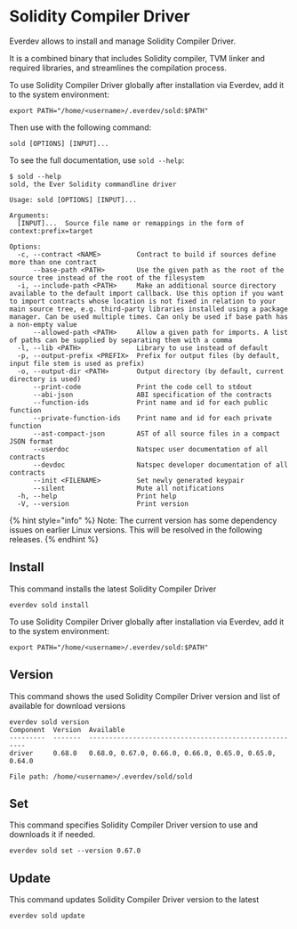 # Solidity Compiler Driver

Everdev allows to install and manage Solidity Compiler Driver.

It is a combined binary that includes Solidity compiler, TVM linker and required libraries, and streamlines the compilation process.

To use Solidity Compiler Driver globally after installation via Everdev, add it to the system environment:

```shell
export PATH="/home/<username>/.everdev/sold:$PATH"
```

Then use with the following command:

```
sold [OPTIONS] [INPUT]...
```

To see the full documentation, use `sold --help`:

```
$ sold --help
sold, the Ever Solidity commandline driver

Usage: sold [OPTIONS] [INPUT]...

Arguments:
  [INPUT]...  Source file name or remappings in the form of context:prefix=target

Options:
  -c, --contract <NAME>         Contract to build if sources define more than one contract
      --base-path <PATH>        Use the given path as the root of the source tree instead of the root of the filesystem
  -i, --include-path <PATH>     Make an additional source directory available to the default import callback. Use this option if you want to import contracts whose location is not fixed in relation to your main source tree, e.g. third-party libraries installed using a package manager. Can be used multiple times. Can only be used if base path has a non-empty value
      --allowed-path <PATH>     Allow a given path for imports. A list of paths can be supplied by separating them with a comma
  -l, --lib <PATH>              Library to use instead of default
  -p, --output-prefix <PREFIX>  Prefix for output files (by default, input file stem is used as prefix)
  -o, --output-dir <PATH>       Output directory (by default, current directory is used)
      --print-code              Print the code cell to stdout
      --abi-json                ABI specification of the contracts
      --function-ids            Print name and id for each public function
      --private-function-ids    Print name and id for each private function
      --ast-compact-json        AST of all source files in a compact JSON format
      --userdoc                 Natspec user documentation of all contracts
      --devdoc                  Natspec developer documentation of all contracts
      --init <FILENAME>         Set newly generated keypair
      --silent                  Mute all notifications
  -h, --help                    Print help
  -V, --version                 Print version
```

{% hint style="info" %}
Note: The current version has some dependency issues on earlier Linux versions. This will be resolved in the following releases.
{% endhint %}

## Install

This command installs the latest Solidity Compiler Driver

```shell
everdev sold install
```

To use Solidity Compiler Driver globally after installation via Everdev, add it to the system environment:

```shell
export PATH="/home/<username>/.everdev/sold:$PATH"
```

## Version

This command shows the used Solidity Compiler Driver version and list of available for download versions

```shell
everdev sold version
Component  Version  Available
---------  -------  ------------------------------------------------------
driver     0.68.0   0.68.0, 0.67.0, 0.66.0, 0.66.0, 0.65.0, 0.65.0, 0.64.0

File path: /home/<username>/.everdev/sold/sold
```

## Set

This command specifies Solidity Compiler Driver version to use and downloads it if needed.

```shell
everdev sold set --version 0.67.0
```

## Update

This command updates Solidity Compiler Driver version to the latest

```shell
everdev sold update
```
